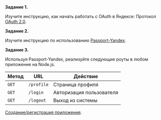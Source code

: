 **Задание 1.**

Изучите инструкцию, как начать работать с OAuth в Яндексе: Протокол [OAuth 2.0](https://yandex.ru/dev/id/doc/ru/concepts/ya-oauth-intro).

**Задание 2.**

Изучите инструкцию по использованию [Passport-Yandex](https://www.passportjs.org/packages/passport-yandex/).

**Задание 3.**

Используя Passport-Yandex, реализуйте следующие роуты в любом приложение на Node.js.

|Метод    |URL	         |Действие                |
|---------|--------------|------------------------|
|```GET```|```/profile```|Страница профиля        |
|```GET```|```/login```  |Авторизация пользователя|
|```GET```|```/logout``` |Выход из системы        |

[Создание/регистрация приложения](https://oauth.yandex.ru/client/new).